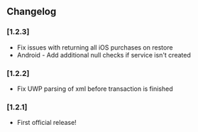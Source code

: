 ## Changelog
### [1.2.3]
* Fix issues with returning all iOS purchases on restore
* Android - Add additional null checks if service isn't created

### [1.2.2]
* Fix UWP parsing of xml before transaction is finished

### [1.2.1]
* First official release!
